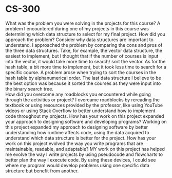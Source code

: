 # CS-300

What was the problem you were solving in the projects for this course?
A problem I encountered during one of my projects in this course was determining which data structure to select for my final project.
How did you approach the problem? Consider why data structures are important to understand.
I approached the problem by comparing the cons and pros of the three data structures. Take, for example, the vector data structure, the easiest to implement, but I thought that if the number of courses is input into the vector, it would take more time to search/ sort the vector. As for the hash table, a bit more time to implement, but it took less time to search for a specific course. A problem arose when trying to sort the courses in the hash table by alphanumerical order. The last data structure I believe to be the best option was because it sorted the courses as they were input into the binary search tree.  
How did you overcome any roadblocks you encountered while going through the activities or project?
I overcame roadblocks by rereading the textbook or using resources provided by the professor, like using YouTube videos or using Stack Overflow to better understand how to implement code throughout my projects.
How has your work on this project expanded your approach to designing software and developing programs?
Working on this project expanded my approach to designing software by better understanding how runtime affects code, using the data acquired to understand which data structure is better for the project.
How has your work on this project evolved the way you write programs that are maintainable, readable, and adaptable?
MY work on this project has helped me evolve the way I write projects by using pseudocode and flowcharts to better plan the way I execute code. By using these devices, I could see where my program would develop problems using one specific data structure but benefit from another.
